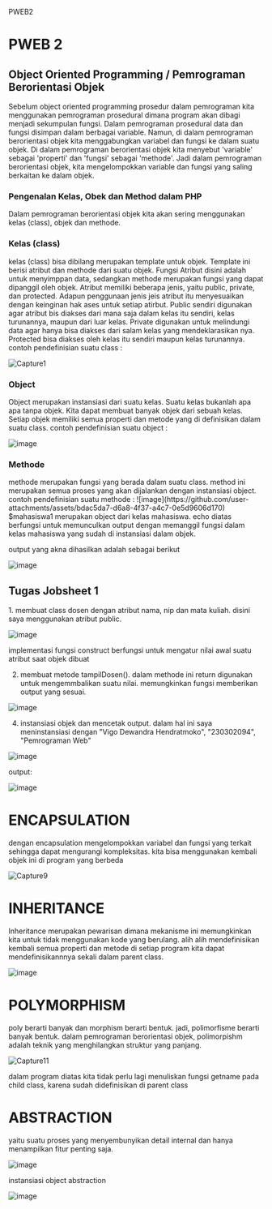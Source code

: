  P W E B 2 

<h1> PWEB 2 </h1> 
<h2> Object Oriented Programming / Pemrograman Berorientasi Objek</h2>
Sebelum object oriented programming prosedur dalam pemrograman kita menggunakan pemrograman prosedural dimana program akan dibagi menjadi sekumpulan fungsi. Dalam pemrograman prosedural data dan fungsi disimpan dalam berbagai variable. Namun, di dalam pemrograman berorientasi objek kita menggabungkan variabel dan fungsi ke dalam suatu objek. Di dalam pemrograman berorientasi objek kita menyebut 'variable' sebagai 'properti' dan 'fungsi' sebagai 'methode'. Jadi dalam pemrograman berorientasi objek, kita mengelompokkan variable dan fungsi yang saling berkaitan ke dalam objek.
 <h3>Pengenalan Kelas, Obek dan Method dalam PHP</h3>
Dalam pemrograman berorientasi objek kita akan sering menggunakan kelas (class), objek dan methode. 
<h3>Kelas (class)</h3>
kelas (class) bisa dibilang merupakan template untuk objek. Template ini berisi atribut dan methode dari suatu objek. Fungsi Atribut disini adalah untuk menyimppan data, sedangkan methode merupakan fungsi yang dapat dipanggil oleh objek. 
Atribut memiliki beberapa jenis, yaitu public, private, dan protected. Adapun penggunaan jenis jeis atribut itu menyesuaikan dengan keinginan hak ases untuk setiap atirbut. Public sendiri digunakan agar atribut bis diakses dari mana saja dalam kelas itu sendiri, kelas turunannya, maupun dari luar kelas. Private digunakan untuk melindungi data agar hanya bisa diakses dari salam kelas yang mendeklarasikan nya. Protected bisa diakses oleh kelas itu sendiri maupun kelas turunannya. 
contoh pendefinisian suatu class :
<br>

![Capture1](https://github.com/user-attachments/assets/eaf8004d-c22f-478c-bf08-10fc657a7685)

<h3>Object</h3>
Object merupakan instansiasi dari suatu kelas. Suatu kelas bukanlah apa apa tanpa objek. Kita dapat membuat banyak objek dari sebuah kelas. Setiap objek memiliki semua properti dan metode yang di definisikan dalam suatu class.
contoh pendefinisian suatu object :

![image](https://github.com/user-attachments/assets/54fa1bde-5491-4e89-9fb7-01fa89b63ae8)



<h3>Methode</h3>
methode merupakan fungsi yang berada dalam suatu class. method ini merupakan semua proses yang akan dijalankan dengan instansiasi object.
contoh pendefinisian suatu methode :
![image](https://github.com/user-attachments/assets/bdac5da7-d6a8-4f37-a4c7-0e5d9606d170)
$mahasiswa1 merupakan object dari kelas mahasiswa. echo diatas berfungsi untuk memunculkan output dengan memanggil fungsi dalam kelas mahasiswa yang sudah di instansiasi dalam objek.

output yang akna dihasilkan adalah sebagai berikut 

![image](https://github.com/user-attachments/assets/285a3444-5bd1-4a99-836b-9edcb85fb4dd)


<h2>Tugas Jobsheet 1</h2>
1. membuat class dosen dengan atribut nama, nip dan mata kuliah. disini saya menggunakan atribut public.

![image](https://github.com/user-attachments/assets/eeb6b3aa-439a-43ba-95ba-1c3526efcbec)

implementasi fungsi construct berfungsi untuk mengatur nilai awal suatu atribut saat objek dibuat

2. membuat metode tampilDosen(). dalam methode ini return digunakan untuk mengemmbalikan suatu nilai. memungkinkan fungsi memberikan output yang sesuai.
   
![image](https://github.com/user-attachments/assets/000215cf-4e72-4d3b-928f-03181eb2ac01)

4. instansiasi objek dan mencetak output. dalam hal ini saya meninstansiasi dengan "Vigo Dewandra Hendratmoko", "230302094", "Pemrograman Web"
   
![image](https://github.com/user-attachments/assets/0a239676-b9ed-4b3c-97b2-888955d7d904)

output:

![image](https://github.com/user-attachments/assets/873927cd-4343-4da5-b5da-294bcde896b9)

<h1>ENCAPSULATION</h1>
dengan encapsulation mengelompokkan variabel dan fungsi yang terkait sehingga dapat mengurangi kompleksitas. kita bisa menggunakan kembali objek ini di program yang berbeda

![Capture9](https://github.com/user-attachments/assets/de820ed3-25b2-4df0-8302-c40ab467442c)



<h1>INHERITANCE</h1>

Inheritance merupakan pewarisan dimana mekanisme ini memungkinkan kita untuk tidak menggunakan kode yang berulang. alih alih mendefinisikan kembali semua properti dan metode di setiap program kita dapat mendefinisikannnya sekali dalam parent class. 

![image](https://github.com/user-attachments/assets/bebad84a-0856-450a-b1b3-d8878e5b555a)

<h1>POLYMORPHISM</h1>

poly berarti banyak dan morphism berarti bentuk. jadi, polimorfisme berarti banyak bentuk. dalam pemrograman berorientasi objek, polimorpishm adalah teknik yang menghilangkan struktur yang panjang.

![Capture11](https://github.com/user-attachments/assets/36e5054e-63fb-4ee2-afb1-04d5b5c40ae4)

dalam program diatas kita tidak perlu lagi menuliskan fungsi getname pada child class, karena sudah didefinisikan di parent class

<h1>ABSTRACTION</h1>
yaitu suatu proses yang menyembunyikan detail internal dan hanya menampilkan fitur penting saja.

![image](https://github.com/user-attachments/assets/00039fd5-1113-465e-b3ab-64da8dd1eb45)

instansiasi object abstraction

![image](https://github.com/user-attachments/assets/5baa2f80-cd1a-4c1f-aa84-7c6eff78f0c9)









